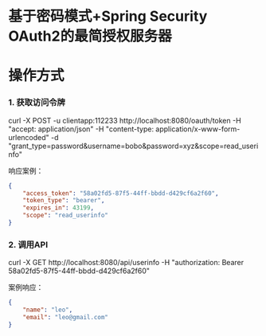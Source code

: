 基于密码模式+Spring Security OAuth2的最简授权服务器
======

# 操作方式

### 1. 获取访问令牌

curl -X POST -u clientapp:112233 http://localhost:8080/oauth/token -H "accept: application/json" -H "content-type: application/x-www-form-urlencoded" -d "grant_type=password&username=bobo&password=xyz&scope=read_userinfo"

响应案例：

```json
{
    "access_token": "58a02fd5-87f5-44ff-bbdd-d429cf6a2f60",
    "token_type": "bearer",
    "expires_in": 43199,
    "scope": "read_userinfo"
}
```

### 2. 调用API

curl -X GET http://localhost:8080/api/userinfo -H "authorization: Bearer 58a02fd5-87f5-44ff-bbdd-d429cf6a2f60"

案例响应：

```json
{
    "name": "leo",
    "email": "leo@gmail.com"
}
```